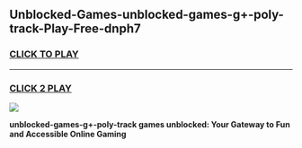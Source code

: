 
## Unblocked-Games-unblocked-games-g+-poly-track-Play-Free-dnph7
<h3>
<a href="https://premium76.site?title=unblocked-games-g+-poly-track&ref=10A">CLICK TO PLAY</a></h3>
<hr>

<h3>
<a href="https://premium76.site?title=unblocked-games-g+-poly-track&ref=10A">CLICK 2 PLAY</a>
  
</h3>

<a href="https://premium76.site?title=unblocked-games-g+-poly-track&ref=10A"><img src="https://clearcache.store/games.png"></a>


**unblocked-games-g+-poly-track games unblocked: Your Gateway to Fun and Accessible Online Gaming**
